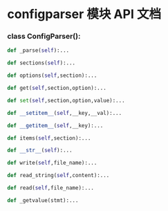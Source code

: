 # configparser 模块 API 文档

### class ConfigParser():
``` python
def _parse(self):...
```

``` python
def sections(self):...
```

``` python
def options(self,section):...
```

``` python
def get(self,section,option):...
```

``` python
def set(self,section,option,value):...
```

``` python
def __setitem__(self,__key,__val):...
```

``` python
def __getitem__(self,__key):...
```

``` python
def items(self,section):...
```

``` python
def __str__(self):...
```

``` python
def write(self,file_name):...
```

``` python
def read_string(self,content):...
```

``` python
def read(self,file_name):...
```

``` python
def _getvalue(stmt):...
```

